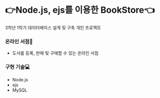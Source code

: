 # :point_right:Node.js, ejs를 이용한 BookStore:point_left:
3학년 1학기 데이터베이스 설계 및 구축 개인 프로젝트

### 온라인 서점:orange_book:
* 도서를 등록, 판매 및 구매할 수 있는 온라인 서점

### 구현 기술:computer:
* Node.js
* ejs
* MySQL
